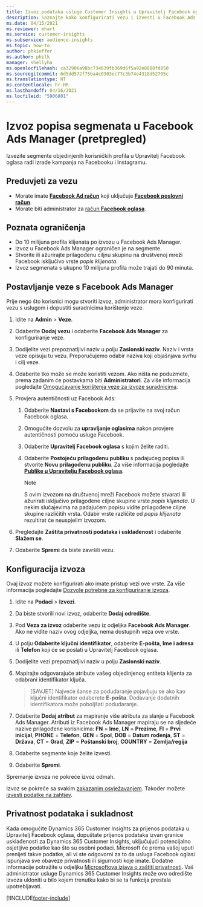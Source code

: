 ```yaml
---
title: Izvoz podataka usluge Customer Insights u Upravitelj Facebook oglasa
description: Saznajte kako konfigurirati vezu i izvesti u Facebook Ads Manager.
ms.date: 04/15/2021
ms.reviewer: mhart
ms.service: customer-insights
ms.subservice: audience-insights
ms.topic: how-to
author: phkieffer
ms.author: philk
manager: shellyha
ms.openlocfilehash: ca32906a98bc734639fb369d6f5a92e8888fd850
ms.sourcegitcommit: 6d5dd572f75ba4c0303ec77c3b74e4318d52705c
ms.translationtype: HT
ms.contentlocale: hr-HR
ms.lasthandoff: 04/16/2021
ms.locfileid: "5906801"
---
```

# <a name="export-segments-list-to-facebook-ads-manager-preview"></a>Izvoz popisa segmenata u Facebook Ads Manager (pretpregled)

Izvezite segmente objedinjenih korisničkih profila u Upravitelj Facebook oglasa radi izrade kampanja na Facebooku i Instagramu.

## <a name="prerequisites-for-connection"></a>Preduvjeti za vezu

- Morate imate [**Facebook Ad račun**](https://www.facebook.com/business/learn/lessons/step-by-step-ads-manager-account) koji uključuje [**Facebook poslovni račun**](https://business.facebook.com/).
- Morate biti administrator za [račun **Facebook oglasa**](https://www.facebook.com/business/learn/lessons/step-by-step-ads-manager-account).

## <a name="known-limitations"></a>Poznata ograničenja

- Do 10 milijuna profila klijenata po izvozu u Facebook Ads Manager.
- Izvoz u Facebook Ads Manager ograničen je na segmente.
- Stvorite ili ažurirajte prilagođenu ciljnu skupinu na društvenoj mreži Facebook isključivo vrste *popis klijenata*.
- Izvoz segmenata s ukupno 10 milijuna profila može trajati do 90 minuta.

## <a name="set-up-connection-to-facebook-ads-manager"></a>Postavljanje veze s Facebook Ads Manager

Prije nego što korisnici mogu stvoriti izvoz, administrator mora konfigurirati vezu s uslugom i dopustiti suradnicima korištenje veze.

1. Idite na **Admin** > **Veze**.

1. Odaberite **Dodaj vezu** i odaberite **Facebook Ads Manager** za konfiguriranje veze.

1. Dodijelite vezi prepoznatljivi naziv u polju **Zaslonski naziv**. Naziv i vrsta veze opisuju tu vezu. Preporučujemo odabir naziva koji objašnjava svrhu i cilj veze.

1. Odaberite tko može se može koristiti vezom. Ako ništa ne poduzmete, prema zadanim će postavkama biti **Administratori**. Za više informacija pogledajte [Omogućavanje korištenja veze za izvoze suradnicima](connections.md#allow-contributors-to-use-a-connection-for-exports).

1. Provjera autentičnosti uz Facebook Ads: 

   1. Odaberite **Nastavi s Facebookom** da se prijavite na svoj račun Facebook oglasa.

   1. Omogućite dozvolu za **upravljanje oglasima** nakon provjere autentičnosti pomoću usluge Facebook.

   1. Odaberite **Upravitelj Facebook oglasa** s kojim želite raditi.

   1. Odaberite **Postojeću prilagođenu publiku** s padajućeg popisa ili stvorite **Novu prilagođenu publiku**. Za više informacija pogledajte [**Publike u Upravitelju Facebook oglasa**](https://www.facebook.com/business/help/744354708981227?id=2469097953376494).
      > [!NOTE]
      > S ovim izvozom na društvenoj mreži Facebook možete stvarati ili ažurirati isključivo prilagođene ciljne skupine vrste *popis klijenata*. U nekim slučajevima na padajućem popisu vidite prilagođene ciljne skupine različitih vrsta. Odabir vrste različite od *popis klijenata* rezultirat će neuspjelim izvozom. 

1. Pregledajte **Zaštita privatnosti podataka i usklađenost** i odaberite **Slažem se**.

1. Odaberite **Spremi** da biste završili vezu.

## <a name="configure-an-export"></a>Konfiguracija izvoza

Ovaj izvoz možete konfigurirati ako imate pristup vezi ove vrste. Za više informacija pogledajte [Dozvole potrebne za konfiguriranje izvoza](export-destinations.md#set-up-a-new-export).

1. Idite na **Podaci** > **Izvozi**.

1. Da biste stvorili novi izvoz, odaberite **Dodaj odredište**. 

1. Pod **Veza za izvoz** odaberite vezu iz odjeljka **Facebook Ads Manager**. Ako ne vidite naziv ovog odjeljka, nema dostupnih veza ove vrste.

1. U polju **Odaberite ključni identifikator**, odaberite **E-pošta**, **Ime i adresa** ili **Telefon** koji će se poslati u Upravitelj Facebook oglasa. 

1. Dodijelite vezi prepoznatljivi naziv u polju **Zaslonski naziv**.

1. Mapirajte odgovarajuće atribute vašeg objedinjenog entiteta klijenta za odabrani identifikator ključa.
   > [SAVJET] Najveće šanse za podudaranje pojavljuju se ako kao ključni identifikator odaberete **E-pošta**. Dodavanje dodatnih identifikatora može poboljšati podudaranje.

1. Odaberite **Dodaj atribut** za mapiranje više atributa za slanje u Facebook Ads Manager. Atributi iz Facebook Ads Manager mapiraju se na sljedeće nazive prilagođene korisnicima: **FN** = **Ime**, **LN** = **Prezime**, **FI** = **Prvi inicijal**, **PHONE** = **Telefon**, **GEN** = **Spol**, **DOB** = **Datum rođenja**, **ST** = **Država**, **CT** = **Grad**, **ZIP** = **Poštanski broj**, **COUNTRY** = **Zemlja/regija**

1. Odaberite segmente koje želite izvesti.

1. Odaberite **Spremi**.

Spremanje izvoza ne pokreće izvoz odmah.

Izvoz se pokreće sa svakim [zakazanim osvježavanjem](system.md#schedule-tab). Također možete [izvesti podatke na zahtjev](export-destinations.md#run-exports-on-demand). 

## <a name="data-privacy-and-compliance"></a>Privatnost podataka i sukladnost

Kada omogućite Dynamics 365 Customer Insights za prijenos podataka u Upravitelj Facebook oglasa, dopuštate prijenos podataka izvan granice usklađenosti za Dynamics 365 Customer Insights, uključujući potencijalno osjetljive podatke kao što su osobni podaci. Microsoft će prema vašoj uputi prenijeti takve podatke, ali vi ste odgovorni za to da usluga Facebook oglasi ispunjava sve obaveze privatnosti ili sigurnosti koje imate. Dodatne informacije potražite u odjeljku [Microsoftova izjava o zaštiti privatnosti](https://go.microsoft.com/fwlink/?linkid=396732).
Vaš administrator usluge Dynamics 365 Customer Insights može ovo odredište izvoza ukloniti u bilo kojem trenutku kako bi se ta funkcija prestala upotrebljavati.


[!INCLUDE[footer-include](../includes/footer-banner.md)]
